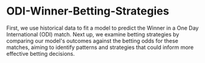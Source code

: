 # ODI-Winner-Betting-Strategies
First, we use historical data to fit a model to predict the Winner in a One Day International (ODI) match. Next up, we examine betting strategies by comparing our model's outcomes against the betting odds for these matches, aiming to identify patterns and strategies that could inform more effective betting decisions.


